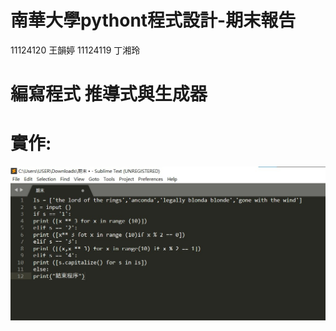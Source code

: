 # 南華大學pythont程式設計-期末報告
11124120 王韻婷 11124119 丁湘玲
# 編寫程式 推導式與生成器
# 實作:
![image](https://github.com/lkjhgfmnbvcx/-/blob/main/%E8%9E%A2%E5%B9%95%E6%93%B7%E5%8F%96%E7%95%AB%E9%9D%A2%202024-06-09%20184925.jpg)
